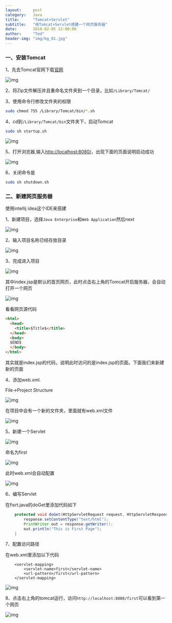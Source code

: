 ```yaml
---
layout:     post
category:   Java
title:      "Tomcat+Servlet"
subtitle:   "用Tomcat+Servlet搭建一个网页服务器"
date:       2018-02-05 12:00:00
author:     "Ted"
header-img: "img/bg_01.jpg"
---
```


### 一、安装Tomcat

1、先去Tomcat官网下载[官网](https://tomcat.apache.org/)

![img](/img/Simple_4/12.png)

2、将Zip文件解压并且重命名文件夹到一个目录，比如`/Library/Tomcat/`

3、使用命令行修改文件夹的权限

```sh
sudo chmod 755 /Library/Tomcat/bin/*.sh
```

4、cd到`/Library/Tomcat/bin`文件夹下，启动Tomcat

```sh
sudo sh startup.sh
```

![img](/img/Simple_4/14.png)

5、打开浏览器,输入<http://localhost:8080/>，出现下面的页面说明启动成功

![img](/img/Simple_4/13.png)

6、关闭命令是

```sh
sudo sh shutdown.sh
```

### 二、新建网页服务器

使用intellij idea这个IDE来搭建

1、新建项目，选择`Java Enterprise`和`Web Application`然后next

![img](/img/Simple_4/15.png)

2、输入项目名称已经存放目录

![img](/img/Simple_4/16.png)

3、完成进入项目

![img](/img/Simple_4/17.png)

其中index.jsp是默认的首页网页，此时点击右上角的Tomcat开启服务器，会自动打开一个网页

![img](/img/Simple_4/18.png)

看看网页源代码

```html
<html>
  <head>
    <title>$Title$</title>
  </head>
  <body>
  $END$
  </body>
</html>
```

其实就是index.jsp的代码，说明此时访问的是index.jsp的页面。下面我们来新建新的页面

4、添加web.xml.

File->Project Structure

![img](/img/Simple_4/19.png)

在项目中会有一个新的文件夹，里面就有web.xml文件

![img](/img/Simple_4/20.png)

5、新建一个Servlet

![img](/img/Simple_4/21.png)

命名为first

![img](/img/Simple_4/22.png)

此时web.xml会自动配置

![img](/img/Simple_4/23.png)

6、编写Servlet

在fisrt.java的doGet里添加代码如下

```java
    protected void doGet(HttpServletRequest request, HttpServletResponse response) throws ServletException, IOException {
        response.setContentType("text/html");
        PrintWriter out = response.getWriter();
        out.println("This is First Page");
    }
```

7、配置访问路径

在web.xml里添加以下代码

```
    <servlet-mapping>
        <servlet-name>first</servlet-name>
        <url-pattern>/first</url-pattern>
    </servlet-mapping>
```

![img](/img/Simple_4/24.png)

8、点击右上角的tomcat运行，访问`http://localhost:8080/first`可以看到第一个网页

![img](/img/Simple_4/25.png)



